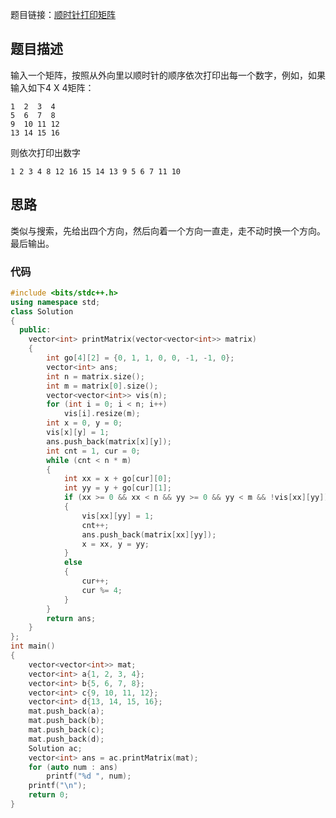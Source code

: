 题目链接：[顺时针打印矩阵](https://www.nowcoder.com/practice/9b4c81a02cd34f76be2659fa0d54342a?tpId=13&tqId=11172&tPage=1&rp=1&ru=%2Fta%2Fcoding-interviews&qru=%2Fta%2Fcoding-interviews%2Fquestion-ranking)

## 题目描述

输入一个矩阵，按照从外向里以顺时针的顺序依次打印出每一个数字，例如，如果输入如下4 X 4矩阵： 

```
1  2  3  4 
5  6  7  8 
9  10 11 12
13 14 15 16
```

 则依次打印出数字

```
1 2 3 4 8 12 16 15 14 13 9 5 6 7 11 10
```

## 思路

类似与搜索，先给出四个方向，然后向着一个方向一直走，走不动时换一个方向。最后输出。

### 代码

```cpp
#include <bits/stdc++.h>
using namespace std;
class Solution
{
  public:
    vector<int> printMatrix(vector<vector<int>> matrix)
    {
        int go[4][2] = {0, 1, 1, 0, 0, -1, -1, 0};
        vector<int> ans;
        int n = matrix.size();
        int m = matrix[0].size();
        vector<vector<int>> vis(n);
        for (int i = 0; i < n; i++)
            vis[i].resize(m);
        int x = 0, y = 0;
        vis[x][y] = 1;
        ans.push_back(matrix[x][y]);
        int cnt = 1, cur = 0;
        while (cnt < n * m)
        {
            int xx = x + go[cur][0];
            int yy = y + go[cur][1];
            if (xx >= 0 && xx < n && yy >= 0 && yy < m && !vis[xx][yy])
            {
                vis[xx][yy] = 1;
                cnt++;
                ans.push_back(matrix[xx][yy]);
                x = xx, y = yy;
            }
            else
            {
                cur++;
                cur %= 4;
            }
        }
        return ans;
    }
};
int main()
{
    vector<vector<int>> mat;
    vector<int> a{1, 2, 3, 4};
    vector<int> b{5, 6, 7, 8};
    vector<int> c{9, 10, 11, 12};
    vector<int> d{13, 14, 15, 16};
    mat.push_back(a);
    mat.push_back(b);
    mat.push_back(c);
    mat.push_back(d);
    Solution ac;
    vector<int> ans = ac.printMatrix(mat);
    for (auto num : ans)
        printf("%d ", num);
    printf("\n");
    return 0;
}
```

